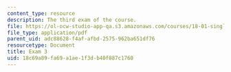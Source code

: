 ```yaml
---
content_type: resource
description: The third exam of the course.
file: https://ol-ocw-studio-app-qa.s3.amazonaws.com/courses/18-01-single-variable-calculus-fall-2006/18c69a89fa69a1ae1f3db40f887c1760_exam3.pdf
file_type: application/pdf
parent_uid: adc88628-f4af-afbd-2575-962ba651df76
resourcetype: Document
title: Exam 3
uid: 18c69a89-fa69-a1ae-1f3d-b40f887c1760
---
```

